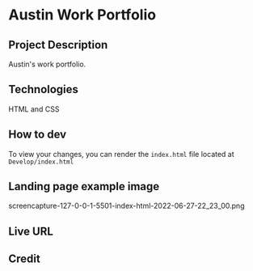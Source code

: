 # Austin Work Portfolio

## Project Description
Austin's work portfolio.  

## Technologies
HTML and CSS

## How to dev
To view your changes, you can render the `index.html` file located at ``Develop/index.html``

## Landing page example image
screencapture-127-0-0-1-5501-index-html-2022-06-27-22_23_00.png

## Live URL

## Credit





